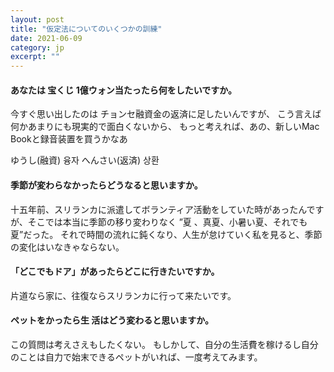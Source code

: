 ```yaml
---
layout: post
title: "仮定法についてのいくつかの訓練" 
date: 2021-06-09   
category: jp
excerpt: ""
---
```


#### あなたは 宝くじ 1億ウォン当たったら何をしたいですか。

今すぐ思い出したのは チョンセ融資金の返済に足したいんですが、
こう言えば何かあまりにも現実的で面白くないから、
もっと考えれば、あの、新しいMac Bookと録音装置を買うかなあ

ゆうし(融資) 융자 へんさい(返済) 상환



#### 季節が変わらなかったらどうなると思いますか。

十五年前、スリランカに派遣してボランティア活動をしていた時があったんですが、そこでは本当に季節の移り変わりなく
”夏 、真夏、小暑い夏、それでも夏”だった。
それで時間の流れに鈍くなり、人生が怠けていく私を見ると、季節の変化はいなきゃならない。



#### 「どこでもドア」があったらどこに⾏きたいですか。

片道なら家に、往復ならスリランカに行って来たいです。



#### ペットをかったら生 活はどう変わると思いますか。

この質問は考えさえもしたくない。
もしかして、自分の生活費を稼けるし自分のことは自力で始末できるペットがいれば、一度考えてみます。

